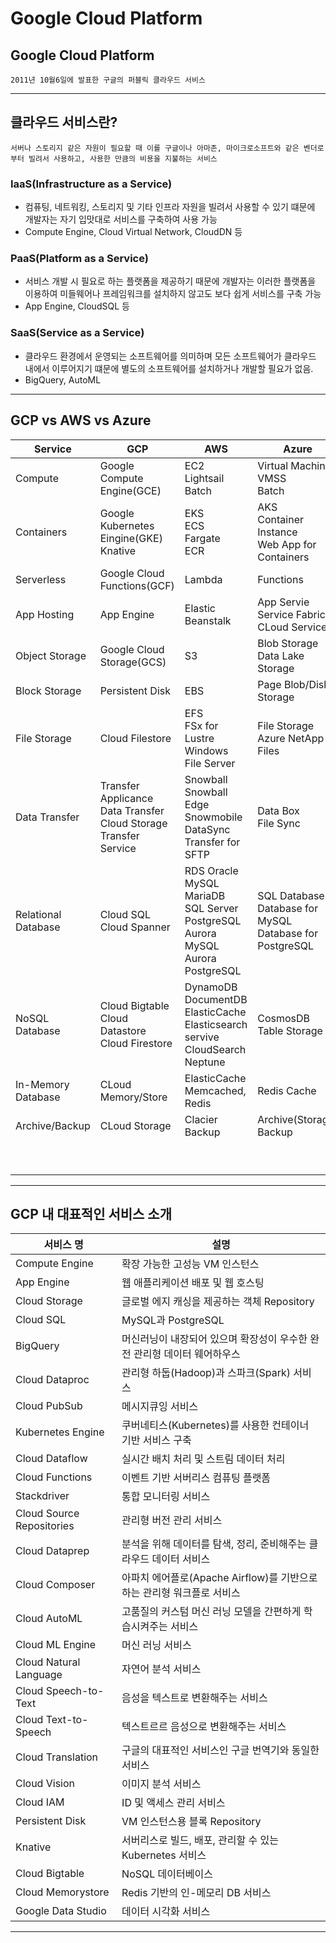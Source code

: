 # Google Cloud Platform
## Google Cloud Platform
    2011년 10월6일에 발표한 구글의 퍼블릭 클라우드 서비스
---
## 클라우드 서비스란?
    서버나 스토리지 같은 자원이 필요할 때 이를 구글이나 아마존, 마이크로소프트와 같은 벤더로부터 빌려서 사용하고, 사용한 만큼의 비용을 지불하는 서비스
### IaaS(Infrastructure as a Service)
- 컴퓨팅, 네트워킹, 스토리지 및 기타 인프라 자원을 빌려서 사용할 수 있기 떄문에 개발자는 자기 입맛대로 서비스를 구축하여 사용 가능
- Compute Engine, Cloud Virtual Network, CloudDN 등

### PaaS(Platform as a Service)
- 서비스 개발 시 필요로 하는 플랫폼을 제공하기 때문에 개발자는 이러한 플랫폼을 이용하여 미들웨어나 프레임워크를 설치하지 않고도 보다 쉽게 서비스를 구축 가능
- App Engine, CloudSQL 등

### SaaS(Service as a Service)
- 클라우드 환경에서 운영되는 소프트웨어를 의미하며 모든 소프트웨어가 클라우드 내에서 이루어지기 떄문에 별도의 소프트웨어를 설치하거나 개발할 필요가 없음.
- BigQuery, AutoML
---
## GCP vs AWS vs Azure
|Service|GCP|AWS|Azure|
|---|--|---|---|
|Compute|Google Compute Engine(GCE)|EC2<br>Lightsail<br>Batch|Virtual Machine<br>VMSS<br>Batch|
|Containers|Google Kubernetes Eingine(GKE)<br>Knative|EKS<br>ECS<br>Fargate<br>ECR|AKS<br>Container Instance<br>Web App for Containers|
|Serverless|Google Cloud Functions(GCF)|Lambda|Functions|
|App Hosting|App Engine|Elastic Beanstalk|App Servie<br>Service Fabric<br>CLoud Services|
|Object Storage|Google Cloud Storage(GCS)|S3|Blob Storage<br>Data Lake Storage|
|Block Storage|Persistent Disk|EBS|Page Blob/Disk Storage|
|File Storage|Cloud Filestore|EFS<br>FSx for Lustre<br>Windows File Server|File Storage<br>Azure NetApp Files|
|Data Transfer|Transfer Applicance Data Transfer<br>Cloud Storage Transfer Service|Snowball<br>Snowball Edge<br>Snowmobile<br>DataSync<br>Transfer for SFTP|Data Box<br>File Sync|
|Relational<br>Database|Cloud SQL<br>Cloud Spanner|RDS Oracle<br>MySQL<br>MariaDB<br>SQL Server<br>PostgreSQL<br>Aurora MySQL<br>Aurora PostgreSQL|SQL Database<br>Database for MySQL<br>Database for PostgreSQL|
|NoSQL<br>Database|Cloud Bigtable<br>Cloud Datastore<br>Cloud Firestore|DynamoDB<br>DocumentDB<br>ElasticCache<br>Elasticsearch servive<br>CloudSearch<br>Neptune|CosmosDB<br>Table Storage|
|In-Memory<br>Database|CLoud Memory/Store|ElasticCache Memcached, Redis|Redis Cache|
|Archive/Backup|CLoud Storage|Clacier Backup|Archive(Storage) Backup|
|||
|||
|||
|||
|||
|||
|||
|||
|||
---
## GCP 내 대표적인 서비스 소개
|서비스 명| 설명|
|---|---|
|Compute Engine|확장 가능한 고성능 VM 인스턴스|
|App Engine|웹 애플리케이션 배포 및 웹 호스팅|
|Cloud Storage|글로벌 에지 캐싱을 제공하는 객체 Repository|
|Cloud SQL|MySQL과 PostgreSQL|
|BigQuery|머신러닝이 내장되어 있으며 확장성이 우수한 완전 관리형 데이터 웨어하우스|
|Cloud Dataproc|관리형 하둡(Hadoop)과 스파크(Spark) 서비스|
|Cloud PubSub|메시지큐잉 서비스|
|Kubernetes Engine|쿠버네티스(Kubernetes)를 사용한 컨테이너 기반 서비스 구축|
|Cloud Dataflow|실시간 배치 처리 및 스트림 데이터 처리|
|Cloud Functions|이벤트 기반 서버리스 컴퓨팅 플랫폼|
|Stackdriver|통합 모니터링 서비스|
|Cloud Source Repositories|관리형 버전 관리 서비스|
|Cloud Dataprep|분석을 위해 데이터를 탐색, 정리, 준비해주는 클라우드 데이터 서비스|
|Cloud Composer|아파치 에어플로(Apache Airflow)를 기반으로 하는 관리형 워크플로 서비스|
|Cloud AutoML|고품질의 커스텀 머신 러닝 모델을 간편하게 학습시켜주는 서비스|
|Cloud ML Engine|머신 러닝 서비스|
|Cloud Natural Language|자연어 분석 서비스|
|Cloud Speech-to-Text|음성을 텍스트로 변환해주는 서비스|
|Cloud Text-to-Speech|텍스트르르 음성으로 변환해주는 서비스|
|Cloud Translation|구글의 대표적인 서비스인 구글 번역기와 동일한 서비스|
|Cloud Vision|이미지 분석 서비스|
|Cloud IAM|ID 및 액세스 관리 서비스|
|Persistent Disk|VM 인스턴스용 블록 Repository|
|Knative|서버리스로 빌드, 배포, 관리할 수 있는 Kubernetes 서비스|
|Cloud Bigtable|NoSQL 데이터베이스|
|Cloud Memorystore|Redis 기반의 인-메모리 DB 서비스|
|Google Data Studio|데이터 시각화 서비스|
---

